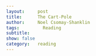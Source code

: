 ```yaml
---
layout:     post
title:      The Cart-Pole
author:     Noel Csomay-Shanklin
tags: 		  Reading 
subtitle:  	
show: false
category:   reading
---
```

